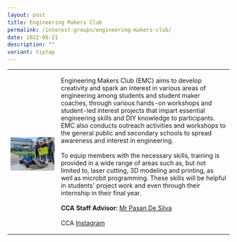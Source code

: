 ```yaml
---
layout: post
title: Engineering Makers Club
permalink: /interest-groups/engineering-makers-club/
date: 2022-06-21
description: ""
variant: tiptap
---
```

<table style="minWidth: 50px">
<colgroup>
<col>
<col>
</colgroup>
<tbody>
<tr>
<td rowspan="1" colspan="1">
<p></p>
<div class="isomer-image-wrapper">
<img style="width: 100%" height="auto" width="100%" alt="" src="/images/Interest Groups/Engineering_Makers_Club.jpg">
</div>
</td>
<td rowspan="1" colspan="1">
<p>Engineering Makers Club (EMC) aims to develop creativity and spark an
interest in various areas of engineering among students and student maker
coaches, through various hands-on workshops and student-led interest projects
that impart essential engineering skills and DIY knowledge to participants.
EMC also conducts outreach activities and workshops to the general public
and secondary schools to spread awareness and interest in engineering.
<br>
<br>To equip members with the necessary skills, training is provided in a
wide range of areas such as, but not limited to, laser cutting, 3D modeling
and printing, as well as microbit programming. These skills will be helpful
in students' project work and even through their internship in their final
year.
<br>
<br><strong>CCA Staff Advisor:</strong>  <a href="mailto:Pasan_Bhashitha_DE_SILVA@tp.edu.sg" rel="noopener noreferrer nofollow" target="_blank">Mr Pasan De Silva</a>
<br>
<br>CCA <a href="https://www.instagram.com/tpemc/?hl=en" rel="noopener noreferrer nofollow" target="_blank">Instagram</a>
</p>
</td>
</tr>
</tbody>
</table>
<p></p>